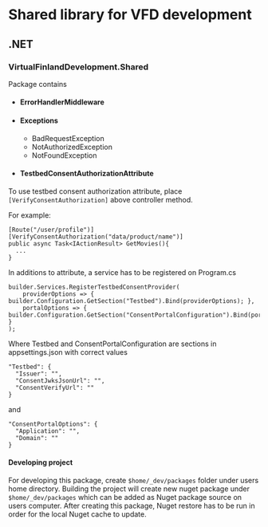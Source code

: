 # Shared library for  VFD development

## .NET

### VirtualFinlandDevelopment.Shared

Package contains 
- #### ErrorHandlerMiddleware
- #### Exceptions
    - BadRequestException
    - NotAuthorizedException
    - NotFoundException
- #### TestbedConsentAuthorizationAttribute
To use testbed consent authorization attribute, place `[VerifyConsentAuthorization]` above controller method.

For example:

```
[Route("/user/profile")]
[VerifyConsentAuthorization("data/product/name")]
public async Task<IActionResult> GetMovies(){
  ...
}
```

In additions to attribute, a service has to be registered on Program.cs

```
builder.Services.RegisterTestbedConsentProvider(
    providerOptions => { builder.Configuration.GetSection("Testbed").Bind(providerOptions); },
    portalOptions => { builder.Configuration.GetSection("ConsentPortalConfiguration").Bind(portalOptions); }
);
```

Where Testbed and ConsentPortalConfiguration are sections in appsettings.json with correct values

```
"Testbed": {
  "Issuer": "",
  "ConsentJwksJsonUrl": "",
  "ConsentVerifyUrl": ""
}
```

and

```
"ConsentPortalOptions": {
  "Application": "",
  "Domain": ""
}
```

#### Developing project

For developing this package, create `$home/_dev/packages` folder under users home directory.
Building the project will create new nuget package under `$home/_dev/packages` which can be 
added as Nuget package source on users computer. After creating this package, Nuget 
restore has to be run in order for the local Nuget cache to update.
